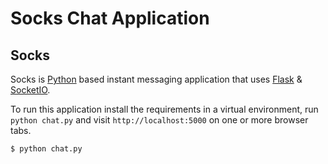 # Socks Chat Application

## Socks

Socks is [Python](https://www.python.org/) based instant messaging application that uses [Flask](https://palletsprojects.com/p/flask/) & [SocketIO](https://socket.io/).

To run this application install the requirements in a virtual environment, run `python chat.py` and visit `http://localhost:5000` on one or more browser tabs.

    $ python chat.py
